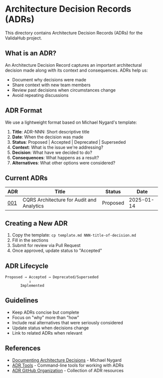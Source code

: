 # Architecture Decision Records (ADRs)

This directory contains Architecture Decision Records (ADRs) for the ValidaHub project.

## What is an ADR?

An Architecture Decision Record captures an important architectural decision made along with its context and consequences. ADRs help us:

- Document why decisions were made
- Share context with new team members
- Review past decisions when circumstances change
- Avoid repeating discussions

## ADR Format

We use a lightweight format based on Michael Nygard's template:

1. **Title**: ADR-NNN: Short descriptive title
2. **Date**: When the decision was made
3. **Status**: Proposed | Accepted | Deprecated | Superseded
4. **Context**: What is the issue we're addressing?
5. **Decision**: What have we decided to do?
6. **Consequences**: What happens as a result?
7. **Alternatives**: What other options were considered?

## Current ADRs

| ADR | Title | Status | Date |
|-----|-------|--------|------|
| [001](001-cqrs-architecture.md) | CQRS Architecture for Audit and Analytics | Proposed | 2025-01-14 |

## Creating a New ADR

1. Copy the template: `cp template.md NNN-title-of-decision.md`
2. Fill in the sections
3. Submit for review via Pull Request
4. Once approved, update status to "Accepted"

## ADR Lifecycle

```
Proposed → Accepted → Deprecated/Superseded
           ↓
       Implemented
```

## Guidelines

- Keep ADRs concise but complete
- Focus on "why" more than "how"
- Include real alternatives that were seriously considered
- Update status when decisions change
- Link to related ADRs when relevant

## References

- [Documenting Architecture Decisions](https://cognitect.com/blog/2011/11/15/documenting-architecture-decisions) - Michael Nygard
- [ADR Tools](https://github.com/npryce/adr-tools) - Command-line tools for working with ADRs
- [ADR GitHub Organization](https://adr.github.io/) - Collection of ADR resources